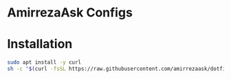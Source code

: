 # AmirrezaAsk Configs

# Installation
```bash
sudo apt install -y curl
sh -c "$(curl -fsSL https://raw.githubusercontent.com/amirrezaask/dotfiles/master/provision.sh)"
```
